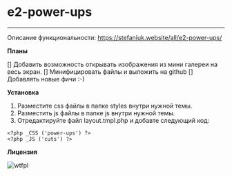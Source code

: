 # e2-power-ups
---
Описание функциональности: https://stefaniuk.website/all/e2-power-ups/

**Планы**

[] Добавить возможность открывать изображения из мини галереи на весь экран.
[] Минифицировать файлы и выложить на github
[] Добавлять новые фичи :-)

**Установка**

1. Разместите css файлы в папке styles внутри нужной темы.
2. Разместить js файлы в папке js внутри нужной темы.
3. Отредактируйте файл layout.tmpl.php и добавте следующий код:
```
<?php _CSS ('power-ups') ?>
<?php _JS ('cuts') ?>
```

**Лицензия**

![wtfpl](http://www.wtfpl.net/wp-content/uploads/2012/12/wtfpl-badge-1.png)
